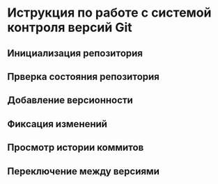 # **Иструкция по работе с системой контроля версий Git**

## Инициализация репозитория 

## Прверка состояния репозитория

## Добавление версионности

## Фиксация изменений 

## Просмотр истории коммитов

## Переключение между версиями
